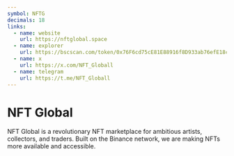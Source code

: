 ```yaml
---
symbol: NFTG
decimals: 18
links:
  - name: website
    url: https://nftglobal.space
  - name: explorer
    url: https://bscscan.com/token/0x76F6cd75cE81E88916f8D933ab76efE18cEd6ad3
  - name: x
    url: https://x.com/NFT_Globall
  - name: telegram
    url: https://t.me/NFT_Globall
---
```


# NFT Global

NFT Global is a revolutionary NFT marketplace for ambitious artists, collectors, and traders. Built on the Binance network, we are making NFTs more available and accessible.
